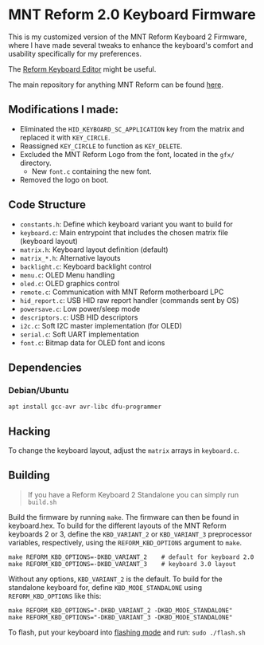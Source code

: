 # MNT Reform 2.0 Keyboard Firmware

This is my customized version of the MNT Reform Keyboard 2 Firmware, where I have made several tweaks to enhance the keyboard's comfort and usability specifically for my preferences.

The [Reform Keyboard Editor](https://mntre.com/media/reform_md/reform-keyboard-editor/index.html) might be useful.

The main repository for anything MNT Reform can be found [here](https://source.mnt.re/reform/reform/).

## Modifications I made:

- Eliminated the `HID_KEYBOARD_SC_APPLICATION` key from the matrix and replaced it with `KEY_CIRCLE`.
- Reassigned `KEY_CIRCLE` to function as `KEY_DELETE`.
- Excluded the MNT Reform Logo from the font, located in the `gfx/` directory.
  - New `font.c` containing the new font.
- Removed the logo on boot.

## Code Structure

- `constants.h`: Define which keyboard variant you want to build for
- `keyboard.c`: Main entrypoint that includes the chosen matrix file (keyboard layout)
- `matrix.h`: Keyboard layout definition (default)
- `matrix_*.h`: Alternative layouts
- `backlight.c`: Keyboard backlight control
- `menu.c`: OLED Menu handling
- `oled.c`: OLED graphics control
- `remote.c`: Communication with MNT Reform motherboard LPC
- `hid_report.c`: USB HID raw report handler (commands sent by OS)
- `powersave.c`: Low power/sleep mode
- `descriptors.c`: USB HID descriptors
- `i2c.c`: Soft I2C master implementation (for OLED)
- `serial.c`: Soft UART implementation
- `font.c`: Bitmap data for OLED font and icons

## Dependencies

### Debian/Ubuntu

`apt install gcc-avr avr-libc dfu-programmer`

## Hacking

To change the keyboard layout, adjust the `matrix` arrays in `keyboard.c`.

## Building

> If you have a Reform Keyboard 2 Standalone you can simply run `build.sh`

Build the firmware by running `make`. The firmware can then be found in
keyboard.hex. To build for the different layouts of the MNT Reform keyboards 2
or 3, define the `KBD_VARIANT_2` or `KBD_VARIANT_3` preprocessor variables,
respectively, using the `REFORM_KBD_OPTIONS` argument to `make`.

    make REFORM_KBD_OPTIONS=-DKBD_VARIANT_2    # default for keyboard 2.0
    make REFORM_KBD_OPTIONS=-DKBD_VARIANT_3    # keyboard 3.0 layout

Without any options, `KBD_VARIANT_2` is the default. To build for the
standalone keyboard for, define `KBD_MODE_STANDALONE` using
`REFORM_KBD_OPTIONS` like this:

    make REFORM_KBD_OPTIONS="-DKBD_VARIANT_2 -DKBD_MODE_STANDALONE"
    make REFORM_KBD_OPTIONS="-DKBD_VARIANT_3 -DKBD_MODE_STANDALONE"

To flash, put your keyboard into [flashing mode](https://mntre.com/reform2/handbook/parts.html#keyboard-firmware) and run:
`sudo ./flash.sh`
